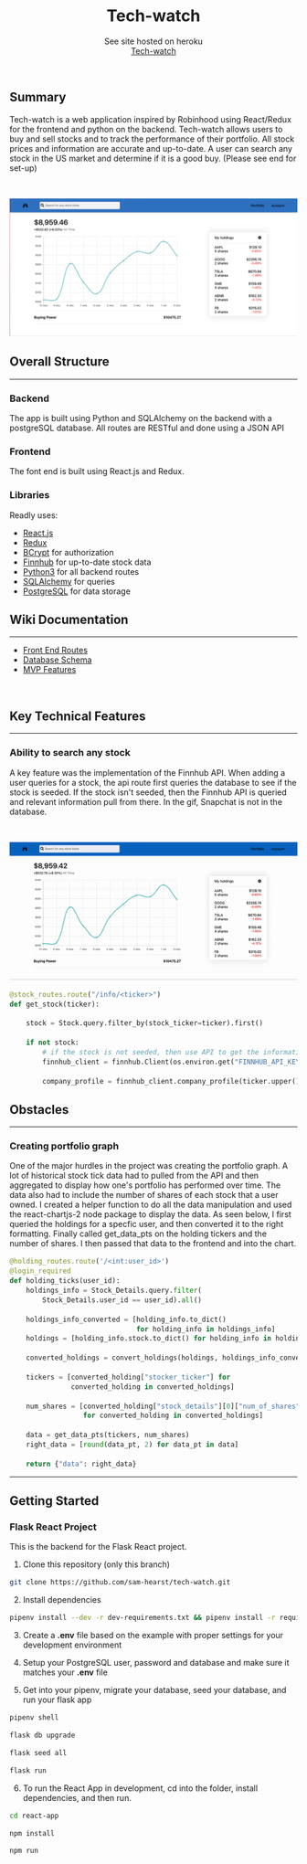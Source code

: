 <h1 align="center">Tech-watch</h1>

<p align="center">See site hosted on heroku
<br><a href="https://tech-watch.herokuapp.com/">Tech-watch</a></br></p>
&nbsp

## Summary
Tech-watch is a web application inspired by Robinhood using React/Redux for the frontend and python on the backend.  Tech-watch allows users to buy and sell stocks and to track the performance of their portfolio.  All stock prices and information are accurate and up-to-date. A user can search any stock in the US market and determine if it is a good buy. (Please see end for set-up)

<p>&nbsp;</p>

<p align="center">
  <img src="./readme-assets/tech-watch-homepage.png" />
</p>


## Overall Structure

---

### Backend

The app is built using Python and SQLAlchemy on the backend with a postgreSQL database.  All routes are RESTful and done using a JSON API

### Frontend

The font end is built using React.js and Redux.

### Libraries
Readly uses:
 - [React.js](https://reactjs.org/)
 - [Redux](https://redux.js.org/)
 - [BCrypt](https://pypi.org/project/bcrypt/) for authorization
 - [Finnhub](https://finnhub.io/) for up-to-date stock data
 - [Python3](https://www.python.org/) for all backend routes
 - [SQLAlchemy](https://www.sqlalchemy.org/) for queries
 - [PostgreSQL](https://www.postgresql.org/) for data storage


## Wiki Documentation

---

- [Front End Routes](https://github.com/sam-hearst/tech-watch/wiki/Frontend-Routes)
- [Database Schema](https://github.com/sam-hearst/tech-watch/wiki/Database-Schema)
- [MVP Features](https://github.com/sam-hearst/tech-watch/wiki/Feature-List-(MVPs))

<p>&nbsp;</p>


## Key Technical Features

 ---


### Ability to search any stock

A key feature was the implementation of the Finnhub API. When adding a user queries for a stock, the api route first queries the database to see if the stock is seeded.  If the stock isn't seeded, then the Finnhub API is queried and relevant information pull from there.  In the gif, Snapchat is not in the database.

<p>&nbsp;</p>

<p align="center">
  <img src="./readme-assets/tech-watch-search.gif" />
</p>


```python
@stock_routes.route("/info/<ticker>")
def get_stock(ticker):

    stock = Stock.query.filter_by(stock_ticker=ticker).first()

    if not stock:
        # if the stock is not seeded, then use API to get the information
        finnhub_client = finnhub.Client(os.environ.get("FINNHUB_API_KEY"))

        company_profile = finnhub_client.company_profile(ticker.upper())
```


## Obstacles

---

### Creating portfolio graph

One of the major hurdles in the project was creating the portfolio graph.  A lot of historical stock tick data had to pulled from the API and then aggregated to display how one's portfolio has performed over time.  The data also had to include the number of shares of each stock that a user owned. I created a helper function to do all the data manipulation and used the react-chartjs-2 node package to display the data.  As seen below, I first queried the holdings for a specfic user, and then converted it to the right formatting.  Finally called get_data_pts on the holding tickers and the number of shares.  I then passed that data to the frontend and into the chart.

```python
@holding_routes.route('/<int:user_id>')
@login_required
def holding_ticks(user_id):
    holdings_info = Stock_Details.query.filter(
        Stock_Details.user_id == user_id).all()

    holdings_info_converted = [holding_info.to_dict()
                               for holding_info in holdings_info]
    holdings = [holding_info.stock.to_dict() for holding_info in holdings_info]

    converted_holdings = convert_holdings(holdings, holdings_info_converted)

    tickers = [converted_holding["stocker_ticker"] for
               converted_holding in converted_holdings]

    num_shares = [converted_holding["stock_details"][0]["num_of_shares"]
                  for converted_holding in converted_holdings]

    data = get_data_pts(tickers, num_shares)
    right_data = [round(data_pt, 2) for data_pt in data]

    return {"data": right_data}
```


---


## Getting Started


### Flask React Project

This is the backend for the Flask React project.

1. Clone this repository (only this branch)

```bash
git clone https://github.com/sam-hearst/tech-watch.git
```

2. Install dependencies

```bash
pipenv install --dev -r dev-requirements.txt && pipenv install -r requirements.txt
```

3. Create a **.env** file based on the example with proper settings for your
development environment
4. Setup your PostgreSQL user, password and database and make sure it matches your **.env** file

5. Get into your pipenv, migrate your database, seed your database, and run your flask app

```bash
pipenv shell
```

```bash
flask db upgrade
```

```bash
flask seed all
```

```bash
flask run
```

6. To run the React App in development, cd into the folder, install dependencies, and then run.

```bash
cd react-app
```

```bash
npm install
```

```bash
npm run
```

